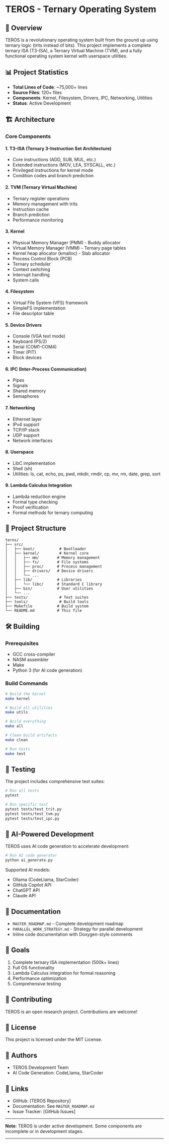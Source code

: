 # TEROS - Ternary Operating System

## 🚀 Overview

TEROS is a revolutionary operating system built from the ground up using ternary logic (trits instead of bits). This project implements a complete ternary ISA (T3-ISA), a Ternary Virtual Machine (TVM), and a fully functional operating system kernel with userspace utilities.

## 📊 Project Statistics

- **Total Lines of Code**: ~75,000+ lines
- **Source Files**: 120+ files
- **Components**: Kernel, Filesystem, Drivers, IPC, Networking, Utilities
- **Status**: Active Development

## 🏗️ Architecture

### Core Components

#### 1. **T3-ISA (Ternary 3-Instruction Set Architecture)**
- Core instructions (ADD, SUB, MUL, etc.)
- Extended instructions (MOV, LEA, SYSCALL, etc.)
- Privileged instructions for kernel mode
- Condition codes and branch prediction

#### 2. **TVM (Ternary Virtual Machine)**
- Ternary register operations
- Memory management with trits
- Instruction cache
- Branch prediction
- Performance monitoring

#### 3. **Kernel**
- Physical Memory Manager (PMM) - Buddy allocator
- Virtual Memory Manager (VMM) - Ternary page tables
- Kernel heap allocator (kmalloc) - Slab allocator
- Process Control Block (PCB)
- Ternary scheduler
- Context switching
- Interrupt handling
- System calls

#### 4. **Filesystem**
- Virtual File System (VFS) framework
- SimpleFS implementation
- File descriptor table

#### 5. **Device Drivers**
- Console (VGA text mode)
- Keyboard (PS/2)
- Serial (COM1-COM4)
- Timer (PIT)
- Block devices

#### 6. **IPC (Inter-Process Communication)**
- Pipes
- Signals
- Shared memory
- Semaphores

#### 7. **Networking**
- Ethernet layer
- IPv4 support
- TCP/IP stack
- UDP support
- Network interfaces

#### 8. **Userspace**
- LibC implementation
- Shell (sh)
- Utilities: ls, cat, echo, ps, pwd, mkdir, rmdir, cp, mv, rm, date, grep, sort

#### 9. **Lambda Calculus Integration**
- Lambda reduction engine
- Formal type checking
- Proof verification
- Formal methods for ternary computing

## 📁 Project Structure

```
teros/
├── src/
│   ├── boot/           # Bootloader
│   ├── kernel/         # Kernel core
│   │   ├── mm/        # Memory management
│   │   ├── fs/        # File systems
│   │   ├── proc/      # Process management
│   │   ├── drivers/   # Device drivers
│   │   └── ...
│   ├── lib/           # Libraries
│   │   └── libc/      # Standard C library
│   ├── bin/           # User utilities
│   └── ...
├── tests/              # Test suites
├── tools/              # Build tools
├── Makefile           # Build system
└── README.md          # This file
```

## 🛠️ Building

### Prerequisites
- GCC cross-compiler
- NASM assembler
- Make
- Python 3 (for AI code generation)

### Build Commands

```bash
# Build the kernel
make kernel

# Build all utilities
make utils

# Build everything
make all

# Clean build artifacts
make clean

# Run tests
make test
```

## 🧪 Testing

The project includes comprehensive test suites:

```bash
# Run all tests
pytest

# Run specific test
pytest tests/test_trit.py
pytest tests/test_tvm.py
pytest tests/test_ipc.py
```

## 🤖 AI-Powered Development

TEROS uses AI code generation to accelerate development:

```bash
# Run AI code generator
python ai_generate.py
```

Supported AI models:
- Ollama (CodeLlama, StarCoder)
- GitHub Copilot API
- ChatGPT API
- Claude API

## 📝 Documentation

- `MASTER_ROADMAP.md` - Complete development roadmap
- `PARALLEL_WORK_STRATEGY.md` - Strategy for parallel development
- Inline code documentation with Doxygen-style comments

## 🎯 Goals

1. Complete ternary ISA implementation (500k+ lines)
2. Full OS functionality
3. Lambda Calculus integration for formal reasoning
4. Performance optimization
5. Comprehensive testing

## 🤝 Contributing

TEROS is an open research project. Contributions are welcome!

## 📄 License

This project is licensed under the MIT License.

## 👥 Authors

- TEROS Development Team
- AI Code Generation: CodeLlama, StarCoder

## 🔗 Links

- GitHub: [TEROS Repository]
- Documentation: See `MASTER_ROADMAP.md`
- Issue Tracker: [GitHub Issues]

---

**Note**: TEROS is under active development. Some components are incomplete or in development stages.

---
